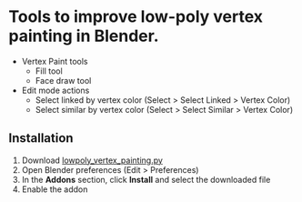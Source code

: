 # Tools to improve low-poly vertex painting in Blender.

* Vertex Paint tools
	* Fill tool
	* Face draw tool
* Edit mode actions
	* Select linked by vertex color (Select > Select Linked > Vertex Color)
	* Select similar by vertex color (Select > Select Similar > Vertex Color)

## Installation

1. Download [lowpoly_vertex_painting.py](lowpoly_vertex_painting.py)
2. Open Blender preferences (Edit > Preferences)
3. In the **Addons** section, click **Install** and select the downloaded file
4. Enable the addon
